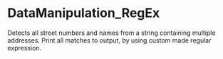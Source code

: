 # DataManipulation_RegEx
Detects all street numbers and names from a string containing multiple addresses. Print all matches to output, by using custom made regular expression.
